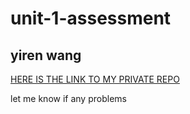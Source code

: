 <h1>unit-1-assessment</h1>
<h2>yiren wang</h2>

<a href="https://burgersandsalads.github.io/unit-1-assessment">HERE IS THE LINK TO MY PRIVATE REPO</a>
<p>let me know if any problems</p>

